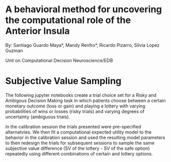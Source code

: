 # A behavioral method for uncovering the computational role of the Anterior Insula

By: Santiago Guardo Maya*, Mandy Renfro*, Ricardo Pizarro, Silvia Lopez Guzman

Unit on Computational Decision Neuroscience/EDB

# Subjective Value Sampling
The following jupyter notebooks create a trial choice set for  a Risky and Ambigous Decision Making task in which patients  choose between a certain monetary outcome (loss or gain) and playing a lottery with varying probabilities of wins or losses (risky trials) and varying degrees of uncertainty (ambiguous trials).

In the calibration session the trials presented were pre-specified alternatvies. We then fit a computational expected utility model to the behavior in the calibration session and used the resulting model parameters to then redesign the trials for subsequent sessions to sample the same subjective value difference (SV of the lottery - SV of the safe option) repeatedly using different combinations of certain and lottery options. 

